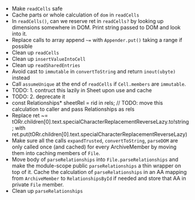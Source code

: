 - Make `readCells` safe
- Cache parts or whole calculation of `dom` in `readCells`
- In `readCells()`, can we reserve ret in `readCells?` by looking up dimensions
  somewhere in DOM. Print string passed to DOM and look into it.
- Replace calls to array append `~=` with `Appender.put()` taking a range if possible
- Clean up `readCells`
- Clean up `insertValueIntoCell`
- Clean up `readSharedEntries`
- Avoid cast to `immutable` in `convertToString` and return `inout(ubyte)` instead
- Call `assumeUnique` at the end of `readCells` if `Cell.members` are
  `immutable`.
- TODO: 1. contruct this lazily in Sheet upon use and cache
- TODO: 2. deprecate it
- const Relationships* sheetRel = rid in rels; // TODO: move this calculation to caller and pass Relationships as rels
- Replace ret ~= tORr.children[0].text.specialCharacterReplacementReverseLazy.to!string; with
  ret.put(tORr.children[0].text.specialCharacterReplacementReverseLazy)
- Make sure all the calls `expandTrusted`, `convertToString`, `parseDOM` are
  only called once (and cached) for every ArchiveMember by moving them into
  caching members of `File`.
- Move body of `parseRelationships` into `File.parseRelationships` and make the
  module-scope public `parseRelationships` a thin wrapper on top of it. Cache
  the calculation of `parseRelationships` in an AA mapping from `ArchiveMember`
  to `RelationshipsById` if needed and store that AA in private `File` member.
- Clean up `parseRelationships`
